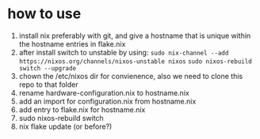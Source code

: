 # how to use
1) install nix preferably with git, and give a hostname that is unique within the hostname entries in flake.nix
2) after install switch to unstable by using:
``sudo nix-channel --add https://nixos.org/channels/nixos-unstable nixos``
``sudo nixos-rebuild switch --upgrade``
3) chown the /etc/nixos dir for convienence, also we need to clone this repo to that folder
4) rename hardware-configuration.nix to hostname.nix
5) add an import for configuration.nix from hostname.nix
6) add entry to flake.nix for hostname.nix
7) sudo nixos-rebuild switch
8) nix flake update (or before?)
